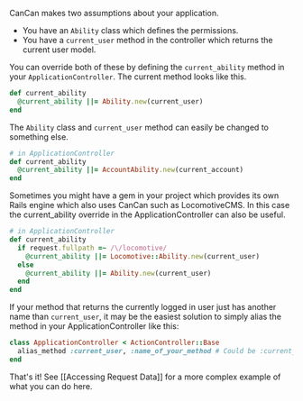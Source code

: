 CanCan makes two assumptions about your application.

* You have an `Ability` class which defines the permissions.
* You have a `current_user` method in the controller which returns the current user model.

You can override both of these by defining the `current_ability` method in your `ApplicationController`. The current method looks like this.

```ruby
def current_ability
  @current_ability ||= Ability.new(current_user)
end
```

The `Ability` class and `current_user` method can easily be changed to something else.

```ruby
# in ApplicationController
def current_ability
  @current_ability ||= AccountAbility.new(current_account)
end
```

Sometimes you might have a gem in your project which provides its own Rails engine which also uses CanCan such as LocomotiveCMS. In this case the current_ability override in the ApplicationController can also be useful.

```ruby
# in ApplicationController
def current_ability
  if request.fullpath =~ /\/locomotive/
    @current_ability ||= Locomotive::Ability.new(current_user)
  else
    @current_ability ||= Ability.new(current_user)
  end
end
```

If your method that returns the currently logged in user just has another name than `current_user`, it may be the easiest solution to simply alias the method in your ApplicationController like this:

```ruby
class ApplicationController < ActionController::Base
  alias_method :current_user, :name_of_your_method # Could be :current_member or :logged_in_user
end
```

That's it! See [[Accessing Request Data]] for a more complex example of what you can do here.